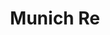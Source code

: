 ---
facebook: http://facebook.com/pages/Munich-Re/136075046405169
linkedin: https://linkedin.com/company/munich-re
logohandle: munichre
sort: munichre
title: Munich Re
twitter: https://x.com/munichre
website: https://www.munichre.com/en.html
youtube: https://youtube.com/user/MunichReVideo
---